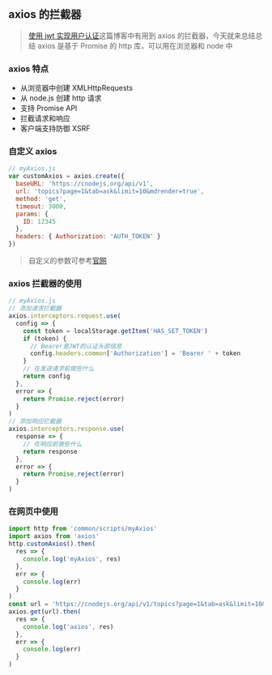 ## axios 的拦截器

> [使用 jwt 实现用户认证](https://github.com/dirkhe1051931999/hjBlog/blob/master/blog-management/lessons/05.md)这篇博客中有用到 axios 的拦截器，今天就来总结总结
> axios 是基于 Promise 的 http 库，可以用在浏览器和 node 中

### axios 特点

- 从浏览器中创建 XMLHttpRequests
- 从 node.js 创建 http 请求
- 支持 Promise API
- 拦截请求和响应
- 客户端支持防御 XSRF

### 自定义 axios
```js
// myAxios.js
var customAxios = axios.create({
  baseURL: 'https://cnodejs.org/api/v1',
  url: 'topics?page=1&tab=ask&limit=10&mdrender=true',
  method: 'get',
  timeout: 3000,
  params: {
    ID: 12345
  },
  headers: { Authorization: 'AUTH_TOKEN' }
})
```

> 自定义的参数可参考[官网]("https://www.kancloud.cn/yunye/axios/234845")

### axios 拦截器的使用

```js
// myAxios.js
// 添加请求拦截器
axios.interceptors.request.use(
  config => {
    const token = localStorage.getItem('HAS_SET_TOKEN')
    if (token) {
      // Bearer是JWT的认证头部信息
      config.headers.common['Authorization'] = 'Bearer ' + token
    }
    // 在发送请求前做些什么
    return config
  },
  error => {
    return Promise.reject(error)
  }
)
// 添加响应拦截器
axios.interceptors.response.use(
  response => {
    // 在响应前做些什么
    return response
  },
  error => {
    return Promise.reject(error)
  }
)
```

### 在网页中使用

```js
import http from 'common/scripts/myAxios'
import axios from 'axios'
http.customAxios().then(
  res => {
    console.log('myAxios', res)
  },
  err => {
    console.log(err)
  }
)
const url = 'https://cnodejs.org/api/v1/topics?page=1&tab=ask&limit=10&mdrender=true'
axios.get(url).then(
  res => {
    console.log('axios', res)
  },
  err => {
    console.log(err)
  }
)
```
